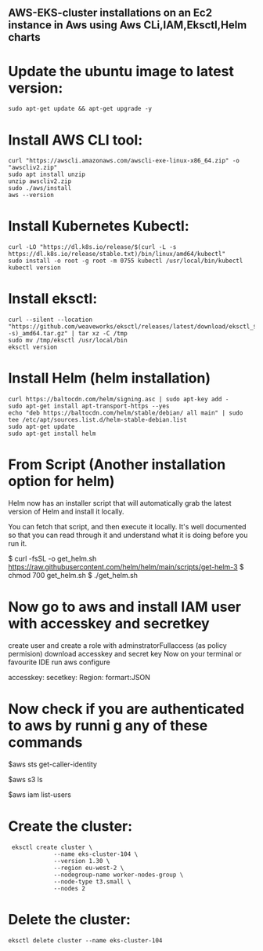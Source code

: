 ## AWS-EKS-cluster installations on an Ec2 instance in Aws using Aws CLi,IAM,Eksctl,Helm charts 

# Update the ubuntu image to latest version:

    sudo apt-get update && apt-get upgrade -y

# Install AWS CLI tool:

    curl "https://awscli.amazonaws.com/awscli-exe-linux-x86_64.zip" -o "awscliv2.zip" 
    sudo apt install unzip 
    unzip awscliv2.zip 
    sudo ./aws/install
    aws --version 


# Install Kubernetes Kubectl:

    curl -LO "https://dl.k8s.io/release/$(curl -L -s https://dl.k8s.io/release/stable.txt)/bin/linux/amd64/kubectl"
    sudo install -o root -g root -m 0755 kubectl /usr/local/bin/kubectl
    kubectl version 

# Install eksctl:

    curl --silent --location "https://github.com/weaveworks/eksctl/releases/latest/download/eksctl_$(uname -s)_amd64.tar.gz" | tar xz -C /tmp
    sudo mv /tmp/eksctl /usr/local/bin
    eksctl version

# Install Helm (helm installation)

    curl https://baltocdn.com/helm/signing.asc | sudo apt-key add -
    sudo apt-get install apt-transport-https --yes
    echo "deb https://baltocdn.com/helm/stable/debian/ all main" | sudo tee /etc/apt/sources.list.d/helm-stable-debian.list
    sudo apt-get update
    sudo apt-get install helm

# From Script (Another installation option for helm)
 Helm now has an installer script that will automatically grab the latest version of Helm and install it locally.

 You can fetch that script, and then execute it locally. It's well documented so that you can read through it and understand what it is doing before you run it.

 $ curl -fsSL -o get_helm.sh https://raw.githubusercontent.com/helm/helm/main/scripts/get-helm-3
 $ chmod 700 get_helm.sh
 $ ./get_helm.sh

 # Now go to aws and install IAM user with accesskey and secretkey
 create user and create a role with adminstratorFullaccess (as policy  permision)
 download accesskey and secret key
 Now on your terminal or favourite IDE run
 aws configure

 accesskey:<enter your aws IAM user accesskey>
 secetkey:<enter your aws IAM user secretkey>
 Region:<enter your aws Region>
 formart:JSON

 # Now check if you are authenticated to aws by runni g any of these commands

 $aws sts get-caller-identity

 $aws s3 ls

 $aws iam list-users



# Create the cluster:

     eksctl create cluster \
                 --name eks-cluster-104 \
                 --version 1.30 \
                 --region eu-west-2 \
                 --nodegroup-name worker-nodes-group \
                 --node-type t3.small \
                 --nodes 2
            
# Delete the cluster:

    eksctl delete cluster --name eks-cluster-104
    
